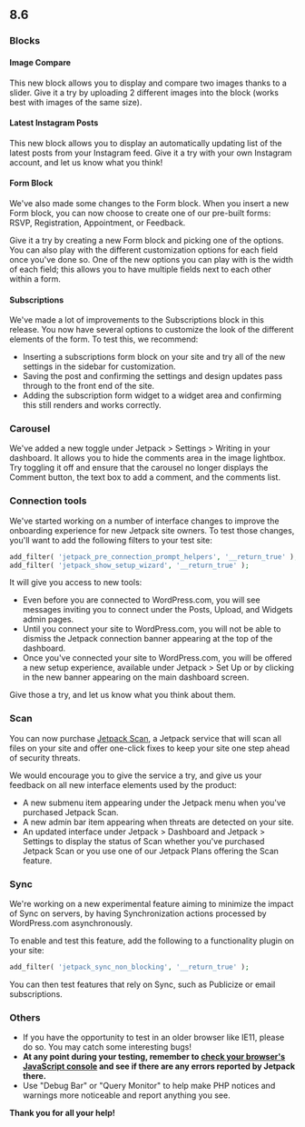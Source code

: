 ## 8.6

### Blocks

#### Image Compare

This new block allows you to display and compare two images thanks to a slider. Give it a try by uploading 2 different images into the block (works best with images of the same size).

#### Latest Instagram Posts

This new block allows you to display an automatically updating list of the latest posts from your Instagram feed. Give it a try with your own Instagram account, and let us know what you think!

#### Form Block

We've also made some changes to the Form block. When you insert a new Form block, you can now choose to create one of our pre-built forms: RSVP, Registration, Appointment, or Feedback.

Give it a try by creating a new Form block and picking one of the options. You can also play with the different customization options for each field once you've done so. One of the new options you can play with is the width of each field; this allows you to have multiple fields next to each other within a form.

#### Subscriptions

We've made a lot of improvements to the Subscriptions block in this release. You now have several options to customize the look of the different elements of the form. To test this, we recommend: 

- Inserting a subscriptions form block on your site and try all of the new settings in the sidebar for customization.
- Saving the post and confirming the settings and design updates pass through to the front end of the site.
- Adding the subscription form widget to a widget area and confirming this still renders and works correctly.

### Carousel

We've added a new toggle under Jetpack > Settings > Writing in your dashboard. It allows you to hide the comments area in the image lightbox. Try toggling it off and ensure that the carousel no longer displays the Comment button, the text box to add a comment, and the comments list.

### Connection tools

We've started working on a number of interface changes to improve the onboarding experience for new Jetpack site owners. To test those changes, you'll want to add the following filters to your test site:

```php
add_filter( 'jetpack_pre_connection_prompt_helpers', '__return_true' );
add_filter( 'jetpack_show_setup_wizard', '__return_true' );
```

It will give you access to new tools:

- Even before you are connected to WordPress.com, you will see messages inviting you to connect under the Posts, Upload, and Widgets admin pages.
- Until you connect your site to WordPress.com, you will not be able to dismiss the Jetpack connection banner appearing at the top of the dashboard.
- Once you've connected your site to WordPress.com, you will be offered a new setup experience, available under Jetpack > Set Up or by clicking in the new banner appearing on the main dashboard screen.

Give those a try, and let us know what you think about them.

### Scan

You can now purchase [Jetpack Scan](https://jetpack.com/upgrade/scan/), a Jetpack service that will scan all files on your site and offer one-click fixes to keep your site one step ahead of security threats.

We would encourage you to give the service a try, and give us your feedback on all new interface elements used by the product:

- A new submenu item appearing under the Jetpack menu when you've purchased Jetpack Scan.
- A new admin bar item appearing when threats are detected on your site.
- An updated interface under Jetpack > Dashboard and Jetpack > Settings to display the status of Scan whether you've purchased Jetpack Scan or you use one of our Jetpack Plans offering the Scan feature.

### Sync

We're working on a new experimental feature aiming to minimize the impact of Sync on servers, by having Synchronization actions processed by WordPress.com asynchronously.

To enable and test this feature, add the following to a functionality plugin on your site:

```php
add_filter( 'jetpack_sync_non_blocking', '__return_true' );
```

You can then test features that rely on Sync, such as Publicize or email subscriptions.

### Others

- If you have the opportunity to test in an older browser like IE11, please do so. You may catch some interesting bugs!
- **At any point during your testing, remember to [check your browser's JavaScript console](https://codex.wordpress.org/Using_Your_Browser_to_Diagnose_JavaScript_Errors#Step_3:_Diagnosis) and see if there are any errors reported by Jetpack there.**
- Use "Debug Bar" or "Query Monitor" to help make PHP notices and warnings more noticeable and report anything you see.

**Thank you for all your help!**
